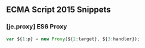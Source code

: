 ## ECMA Script 2015 Snippets

### [je.proxy] ES6 Proxy

```javascript
var ${1:p} = new Proxy(${2:target}, ${3:handler});
```
